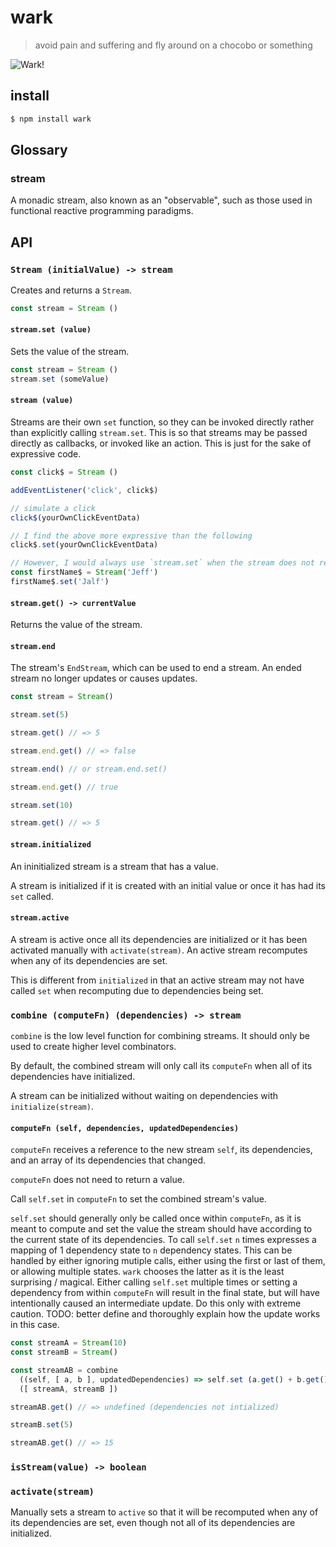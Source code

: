 # wark

> avoid pain and suffering and fly around on a chocobo or something

![Wark!](https://user-images.githubusercontent.com/4369247/33407500-42f7d608-d537-11e7-9754-1ef262f9d6ad.png)

## install

```sh
$ npm install wark
```

## Glossary

### stream

A monadic stream, also known as an "observable", such as those used in functional reactive programming paradigms.


## API

### `Stream (initialValue) -> stream`

Creates and returns a `Stream`.

```js
const stream = Stream ()
```

#### `stream.set (value)`

Sets the value of the stream.

```js
const stream = Stream ()
stream.set (someValue)
```

#### `stream (value)`

Streams are their own `set` function, so they can be invoked directly rather than explicitly calling `stream.set`. This is so that streams may be passed directly as callbacks, or invoked like an action. This is just for the sake of expressive code.

```js
const click$ = Stream ()

addEventListener('click', click$)

// simulate a click
click$(yourOwnClickEventData)

// I find the above more expressive than the following
click$.set(yourOwnClickEventData)

// However, I would always use `stream.set` when the stream does not represent an event or action
const firstName$ = Stream('Jeff')
firstName$.set('Jalf')
```

#### `stream.get() -> currentValue`

Returns the value of the stream.


#### `stream.end`

The stream's `EndStream`, which can be used to end a stream. An ended stream no longer updates or causes updates.

```js
const stream = Stream()

stream.set(5)

stream.get() // => 5

stream.end.get() // => false

stream.end() // or stream.end.set()

stream.end.get() // true

stream.set(10)

stream.get() // => 5
```


#### `stream.initialized`

An ininitialized stream is a stream that has a value.

A stream is initialized if it is created with an initial value or once it has had its `set` called.


#### `stream.active`

A stream is active once all its dependencies are initialized or it has been activated manually with `activate(stream)`. An active stream recomputes when any of its dependencies are set.

This is different from `initialized` in that an active stream may not have called `set` when recomputing due to dependencies being set.


### `combine (computeFn) (dependencies) -> stream`

`combine` is the low level function for combining streams. It should only be used to create higher level combinators.

By default, the combined stream will only call its `computeFn` when all of its dependencies have initialized.

A stream can be initialized without waiting on dependencies with `initialize(stream)`.


#### `computeFn (self, dependencies, updatedDependencies)`

`computeFn` receives a reference to the new stream `self`, its dependencies, and an array of its dependencies that changed.

`computeFn` does not need to return a value.

Call `self.set` in `computeFn` to set the combined stream's value.

`self.set` should generally only be called once within `computeFn`, as it is meant to compute and set the value the stream should have according to the current state of its dependencies. To call `self.set` `n` times expresses a mapping of 1 dependency state to `n` dependency states. This can be handled by either ignoring mutiple calls, either using the first or last of them, or allowing multiple states. `wark` chooses the latter as it is the least surprising / magical. Either calling `self.set` multiple times or setting a dependency from within `computeFn` will result in the final state, but will have intentionally caused an intermediate update. Do this only with extreme caution.
TODO: better define and thoroughly explain how the update works in this case.


```js
const streamA = Stream(10)
const streamB = Stream()

const streamAB = combine
  ((self, [ a, b ], updatedDependencies) => self.set (a.get() + b.get()))
  ([ streamA, streamB ])

streamAB.get() // => undefined (dependencies not intialized)

streamB.set(5)

streamAB.get() // => 15
```

### `isStream(value) -> boolean`

### `activate(stream)`

Manually sets a stream to `active` so that it will be recomputed when any of its dependencies are set, even though not all of its dependencies are initialized.
